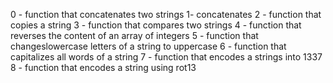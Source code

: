0 - function that concatenates two strings
1- concatenates
2 - function that copies a string
3 - function that compares two strings
4 - function that reverses the content of an array of integers
5 - function that changeslowercase letters of a string to uppercase
6 - function that capitalizes all words of a string
7 - function that encodes a strings into 1337
8 - function that encodes a string using rot13
